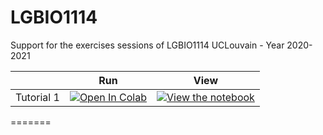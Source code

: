 # LGBIO1114
Support for the exercises sessions of LGBIO1114 UCLouvain - Year 2020-2021


|   | Run | View |
| - | --- | ---- |
| Tutorial 1 | [![Open In Colab](https://colab.research.google.com/assets/colab-badge.svg)](https://colab.research.google.com/github.com/decomiteA/LGBIO1114/blob/main/Tutorial1_LGBIO1114nb.ipynb) | [![View the notebook](https://img.shields.io/badge/render-nbviewer-orange.svg)](https://nbviewer.jupyter.org/github/decomiteA/LGBIO1114/blob/main/Tutorial1_LGBIO1114nb.ipynb) |
=======
